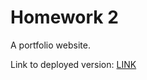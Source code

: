 # Homework 2
A portfolio website.

Link to deployed version: [LINK](https://chrisfaux95.github.io/RUT_homework_2/)
